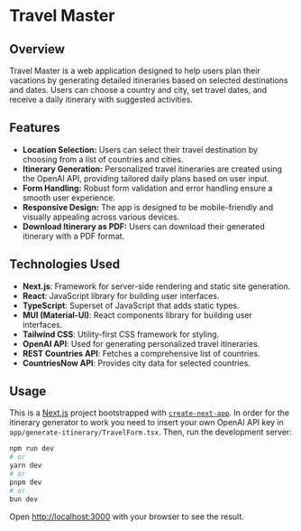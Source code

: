 # Travel Master

## Overview

Travel Master is a web application designed to help users plan their vacations by generating detailed itineraries based on selected destinations and dates. Users can choose a country and city, set travel dates, and receive a daily itinerary with suggested activities.

## Features

- **Location Selection:** Users can select their travel destination by choosing from a list of countries and cities.
- **Itinerary Generation:** Personalized travel itineraries are created using the OpenAI API, providing tailored daily plans based on user input.
- **Form Handling:** Robust form validation and error handling ensure a smooth user experience.
- **Responsive Design:** The app is designed to be mobile-friendly and visually appealing across various devices.
- **Download Itinerary as PDF:** Users can download their generated itinerary with a PDF format.

## Technologies Used

- **Next.js**: Framework for server-side rendering and static site generation.
- **React**: JavaScript library for building user interfaces.
- **TypeScript**: Superset of JavaScript that adds static types.
- **MUI (Material-UI)**: React components library for building user interfaces.
- **Tailwind CSS**: Utility-first CSS framework for styling.
- **OpenAI API**: Used for generating personalized travel itineraries.
- **REST Countries API**: Fetches a comprehensive list of countries.
- **CountriesNow API**: Provides city data for selected countries.

## Usage

This is a [Next.js](https://nextjs.org/) project bootstrapped with [`create-next-app`](https://github.com/vercel/next.js/tree/canary/packages/create-next-app). In order for the itinerary generator to work you need to insert your own OpenAI API key in `app/generate-itinerary/TravelForm.tsx`.
Then, run the development server:

```bash
npm run dev
# or
yarn dev
# or
pnpm dev
# or
bun dev
```
Open [http://localhost:3000](http://localhost:3000) with your browser to see the result.
